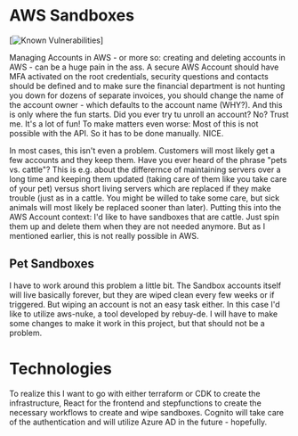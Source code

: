 # AWS Sandboxes

[![Known Vulnerabilities](https://snyk.io/test/github/svenfinke/aws_sandboxes/badge.svg)]

Managing Accounts in AWS - or more so: creating and deleting accounts in AWS - can be a huge pain in the ass. A secure AWS Account should have MFA activated on the root credentials, security questions and contacts should be defined and to make sure the financial department is not hunting you down for dozens of separate invoices, you should change the name of the account owner - which defaults to the account name (WHY?). And this is only where the fun starts. Did you ever try tu unroll an account? No? Trust me. It's a lot of fun! To make matters even worse: Most of this is not possible with the API. So it has to be done manually. NICE.

In most cases, this isn't even a problem. Customers will most likely get a few accounts and they keep them. Have you ever heard of the phrase "pets vs. cattle"? This is e.g. about the differernce of maintaining servers over a long time and keeping them updated (taking care of them like you take care of your pet) versus short living servers which are replaced if they make trouble (just as in a cattle. You might be willed to take some care, but sick animals will most likely be replaced sooner than later). Putting this into the AWS Account context: I'd like to have sandboxes that are cattle. Just spin them up and delete them when they are not needed anymore. But as I mentioned earlier, this is not really possible in AWS.

## Pet Sandboxes
I have to work around this problem a little bit. The Sandbox accounts itself will live basically forever, but they are wiped clean every few weeks or if triggered. But wiping an account is not an easy task either. In this case I'd like to utilize aws-nuke, a tool developed by rebuy-de. I will have to make some changes to make it work in this project, but that should not be a problem.

# Technologies

To realize this I want to go with either terraform or CDK to create the infrastructure, React for the frontend and stepfunctions to create the necessary workflows to create and wipe sandboxes. Cognito will take care of the authentication and will utilize Azure AD in the future - hopefully.